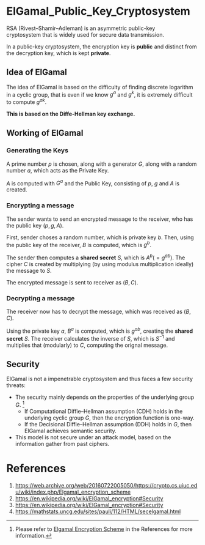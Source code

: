 # ElGamal_Public_Key_Cryptosystem
RSA (Rivest–Shamir–Adleman) is an asymmetric public-key cryptosystem that is widely used for secure data transmission.

In a public-key cryptosystem, the encryption key is **public** and distinct from the decryption key, which is kept **private**. 


## Idea of ElGamal

The idea of ElGamal is based on the difficulty of finding discrete logarithm in a cyclic group, that is even if we know $g^a$ and $g^k$, it is extremely difficult to compute $g^{ak}$.

**This is based on the Diffe-Hellman key exchange.**
## Working of ElGamal

### Generating the Keys
A prime number $p$ is chosen, along with a generator $G$, along with a random number $a$, which acts as the Private Key.

$A$ is computed with $G^a$ and the Public Key, consisting of $p$, $g$ and $A$ is created.

### Encrypting a message
The sender wants to send an encrypted message to the receiver, who has the public key $(p,g,A)$.

First, sender choses a random number, which is private key $b$. Then, using the public key of the receiver, $B$ is computed, which is $g^b$.

The sender then computes a **shared secret** $S$, which is $A^b( = g^{ab})$. The cipher $C$ is created by multiplying (by using modulus multiplication ideally) the message to $S$.

The encrypted message is sent to receiver as $(B, C)$.

### Decrypting a message
The receiver now has to decrypt the message, which was received as $(B,C)$.

Using the private key $a$, $B^a$ is computed, which is $g^{ab}$, creating the **shared secret** $S$. The receiver calculates the inverse of $S$, which is $S^{-1}$ and multiplies that (modularly) to $C$, computing the orignal message.

## Security

ElGamal is not a impenetrable cryptosystem and thus faces a few security threats:

- The security mainly depends on the properties of the underlying group $G$. [^1]
  - If Computational Diffie–Hellman assumption (CDH) holds in the underlying cyclic group $G$, then the encryption function is one-way.
  - If the Decisional Diffie–Hellman assumption (DDH) holds in $G$, then ElGamal achieves semantic security.
- This model is not secure under an attack model, based on the information gather from past ciphers.
[^1]: Please refer to [Elgamal Encryption Scheme](https://web.archive.org/web/20160722005050/https://crypto.cs.uiuc.edu/wiki/index.php/Elgamal_encryption_scheme) in the References for more information.

# References
1. https://web.archive.org/web/20160722005050/https://crypto.cs.uiuc.edu/wiki/index.php/Elgamal_encryption_scheme
2. https://en.wikipedia.org/wiki/ElGamal_encryption#Security
3. https://en.wikipedia.org/wiki/ElGamal_encryption#Security
4. https://mathstats.uncg.edu/sites/pauli/112/HTML/secelgamal.html

